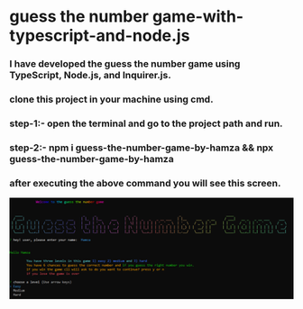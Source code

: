 # guess the number game-with-typescript-and-node.js
### I have developed the guess the number game using TypeScript, Node.js, and Inquirer.js.

### clone this project in your machine using cmd.
### step-1:- open the terminal and go to the project path and run.
### step-2:- npm i guess-the-number-game-by-hamza && npx guess-the-number-game-by-hamza
### after executing the above command you will see this screen.
![Screenshot](capture.png)
